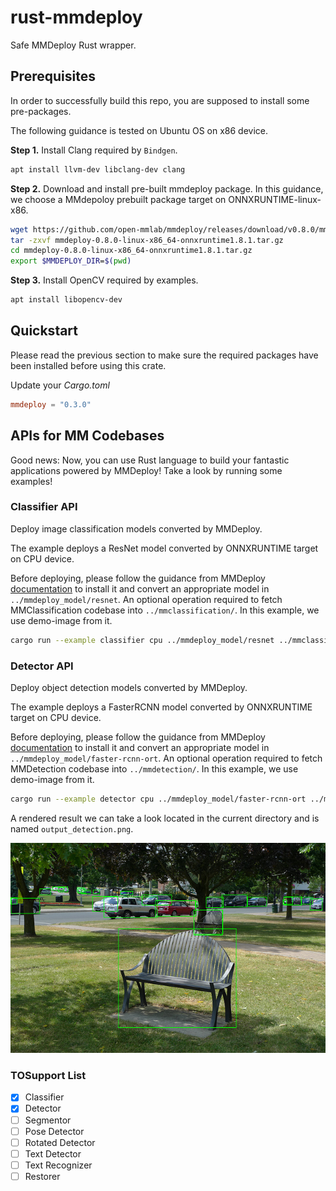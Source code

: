# rust-mmdeploy
Safe MMDeploy Rust wrapper.

## Prerequisites

In order to successfully build this repo, you are supposed to install some pre-packages.

The following guidance is tested on Ubuntu OS on x86 device.

**Step 1.** Install Clang required by `Bindgen`.

```bash
apt install llvm-dev libclang-dev clang
```

**Step 2.** Download and install pre-built mmdeploy package. In this guidance, we choose a MMdepoloy prebuilt package target on ONNXRUNTIME-linux-x86.

```bash
wget https://github.com/open-mmlab/mmdeploy/releases/download/v0.8.0/mmdeploy-0.8.0-linux-x86_64-onnxruntime1.8.1.tar.gz
tar -zxvf mmdeploy-0.8.0-linux-x86_64-onnxruntime1.8.1.tar.gz
cd mmdeploy-0.8.0-linux-x86_64-onnxruntime1.8.1.tar.gz
export $MMDEPLOY_DIR=$(pwd)
```

**Step 3.** Install OpenCV required by examples.

```bash
apt install libopencv-dev
```


## Quickstart

Please read the previous section to make sure the required packages have been installed before using this crate.

Update your *Cargo.toml*

```toml
mmdeploy = "0.3.0"
```

## APIs for MM Codebases

Good news: Now, you can use Rust language to build your fantastic applications powered by MMDeploy!
Take a look by running some examples!

### Classifier API

Deploy image classification models converted by MMDeploy.

The example deploys a ResNet model converted by ONNXRUNTIME target on CPU device.

Before deploying, please follow the guidance from MMDeploy [documentation](https://mmdeploy.readthedocs.io/en/latest/get_started.html#convert-model) to install it and convert an appropriate model in `../mmdeploy_model/resnet`. An optional operation required to fetch MMClassification codebase into `../mmclassification/`. In this example, we use demo-image from it.

```bash
cargo run --example classifier cpu ../mmdeploy_model/resnet ../mmclassification/demo/dog.jpg
```

### Detector API

Deploy object detection models converted by MMDeploy.

The example deploys a FasterRCNN model converted by ONNXRUNTIME target on CPU device.

Before deploying, please follow the guidance from MMDeploy [documentation](https://mmdeploy.readthedocs.io/en/latest/get_started.html#convert-model) to install it and convert an appropriate model in `../mmdeploy_model/faster-rcnn-ort`. An optional operation required to fetch MMDetection codebase into `../mmdetection/`. In this example, we use demo-image from it.

```bash
cargo run --example detector cpu ../mmdeploy_model/faster-rcnn-ort ../mmdetection/demo/demo.jpg
```

A rendered result we can take a look located in the current directory and is named `output_detection.png`.

![](images/output_detection.png)



### TOSupport List

- [x] Classifier
- [x] Detector
- [ ] Segmentor
- [ ] Pose Detector
- [ ] Rotated Detector
- [ ] Text Detector
- [ ] Text Recognizer
- [ ] Restorer